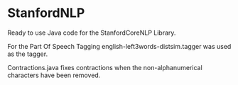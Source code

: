 # StanfordNLP

Ready to use Java code for the StanfordCoreNLP Library. 

For the Part Of Speech Tagging english-left3words-distsim.tagger was used as the tagger. 

Contractions.java fixes contractions when the non-alphanumerical characters have been removed.

